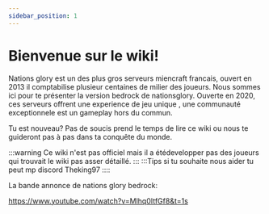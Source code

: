 ```yaml
---
sidebar_position: 1
---
```


# Bienvenue sur le wiki!

Nations glory est un des plus gros serveurs miencraft francais, ouvert en 2013 il comptabilise plusieur centaines de milier des joueurs. Nous sommes ici pour te présenter la version bedrock de nationsglory.
Ouverte en 2020, ces serveurs offrent une experience de jeu unique , une communauté exceptionnele est un gameplay hors du commun.

Tu est nouveau? Pas de soucis prend le temps de lire ce wiki ou nous te guideront pas à pas dans ta conquête du monde.

:::warning Ce wiki n'est pas officiel mais il a étédevelopper pas des joueurs qui trouvait le wiki pas asser détaillé. :::
:::Tips si tu souhaite nous aider tu peut mp discord Theking97 ::::

La bande annonce de nations glory bedrock: 


https://www.youtube.com/watch?v=Mlhq0ItfGf8&t=1s
